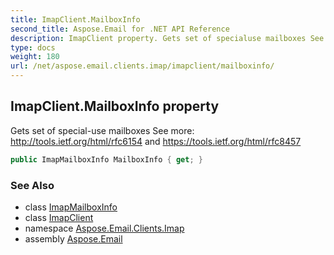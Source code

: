 ```yaml
---
title: ImapClient.MailboxInfo
second_title: Aspose.Email for .NET API Reference
description: ImapClient property. Gets set of specialuse mailboxes See more http//tools.ietf.org/html/rfc6154 and https//tools.ietf.org/html/rfc8457
type: docs
weight: 180
url: /net/aspose.email.clients.imap/imapclient/mailboxinfo/
---
```

## ImapClient.MailboxInfo property

Gets set of special-use mailboxes See more: http://tools.ietf.org/html/rfc6154 and https://tools.ietf.org/html/rfc8457

```csharp
public ImapMailboxInfo MailboxInfo { get; }
```

### See Also

* class [ImapMailboxInfo](../../imapmailboxinfo/)
* class [ImapClient](../)
* namespace [Aspose.Email.Clients.Imap](../../imapclient/)
* assembly [Aspose.Email](../../../)


